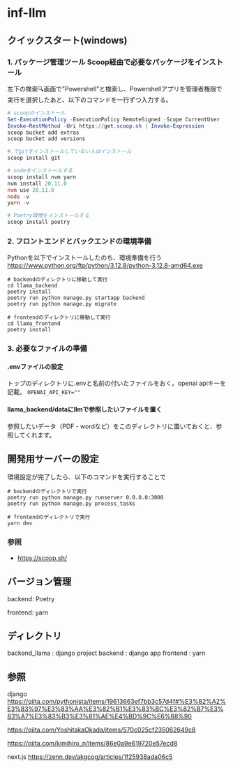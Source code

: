 # inf-llm

## クイックスタート(windows)

### 1. パッケージ管理ツール Scoop経由で必要なパッケージをインストール
左下の検索🔍画面で"Powershell"と検索し、Powershellアプリを管理者権限で実行を選択したあと、以下のコマンドを一行ずつ入力する。

``` powershell
# scoopのインストール
Set-ExecutionPolicy -ExecutionPolicy RemoteSigned -Scope CurrentUser
Invoke-RestMethod -Uri https://get.scoop.sh | Invoke-Expression
scoop bucket add extras
scoop bucket add versions

# でgitをインストールしていない人はインストール
scoop install git

# nodeをインストールする
scoop install nvm yarn
nvm install 20.11.0
nvm use 20.11.0
node -v
yarn -v

# Poetry環境をインストールする
scoop install poetry
```

### 2. フロントエンドとバックエンドの環境準備

Pythonを以下でインストールしたのち、環境準備を行う
https://www.python.org/ftp/python/3.12.8/python-3.12.8-amd64.exe

```
# backendのディレクトリに移動して実行
cd llama_backend
poetry install
poetry run python manage.py startapp backend
poetry run python manage.py migrate

# frontendのディレクトリに移動して実行
cd llama_frontend
poetry install
```

### 3. 必要なファイルの準備
#### .envファイルの設定

トップのディレクトリに.envと名前の付いたファイルをおく。openai apiキーを記載。
```OPENAI_API_KEY=""```

#### llama_backend/dataにllmで参照したいファイルを置く

参照したいデータ（PDF・wordなど）をこのディレクトリに置いておくと、参照してくれます。

## 開発用サーバーの設定
環境設定が完了したら、以下のコマンドを実行することで

```
# backendのディレクトリで実行
poetry run python manage.py runserver 0.0.0.0:3000
poetry run python manage.py process_tasks

# frontendのディレクトリで実行
yarn dev
```

### 参照
- https://scoop.sh/


## バージョン管理

backend: Poetry

frontend: yarn

## ディレクトリ
backend_llama : django project
backend : django app
frontend : yarn

## 参照
django
https://qiita.com/pythonista/items/19613663ef7bb3c57d4f#%E3%82%A2%E3%83%97%E3%83%AA%E3%82%B1%E3%83%BC%E3%82%B7%E3%83%A7%E3%83%B3%E3%81%AE%E4%BD%9C%E6%88%90

https://qiita.com/YoshitakaOkada/items/570c025cf235062649c8

https://qiita.com/kimihiro_n/items/86e0a9e619720e57ecd8

next.js
https://zenn.dev/akgcog/articles/1f25938ada06c5
